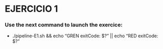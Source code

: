 #  EJERCICIO 1


### Use the next command to launch the exercice:
* ./pipeline-E1.sh  && echo “GREN exitCode: $?” || echo “RED exitCode: $?”


